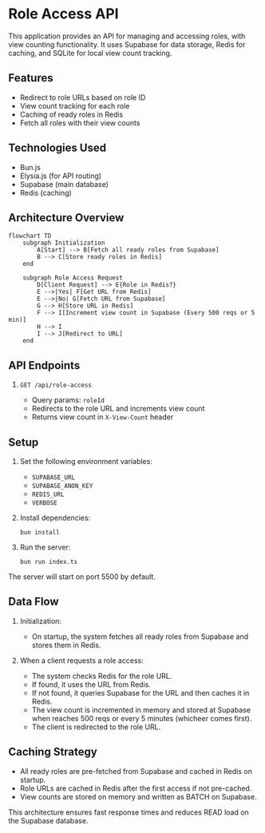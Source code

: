 # Role Access API

This application provides an API for managing and accessing roles, with view counting functionality. It uses Supabase for data storage, Redis for caching, and SQLite for local view count tracking.

## Features

- Redirect to role URLs based on role ID
- View count tracking for each role
- Caching of ready roles in Redis
- Fetch all roles with their view counts

## Technologies Used

- Bun.js
- Elysia.js (for API routing)
- Supabase (main database)
- Redis (caching)

## Architecture Overview

```mermaid
flowchart TD
    subgraph Initialization
        A[Start] --> B[Fetch all ready roles from Supabase]
        B --> C[Store ready roles in Redis]
    end

    subgraph Role Access Request
        D[Client Request] --> E{Role in Redis?}
        E -->|Yes| F[Get URL from Redis]
        E -->|No| G[Fetch URL from Supabase]
        G --> H[Store URL in Redis]
        F --> I[Increment view count in Supabase (Every 500 reqs or 5 min)]
        H --> I
        I --> J[Redirect to URL]
    end
```

## API Endpoints

1. `GET /api/role-access`

   - Query params: `roleId`
   - Redirects to the role URL and increments view count
   - Returns view count in `X-View-Count` header

## Setup

1. Set the following environment variables:

   - `SUPABASE_URL`
   - `SUPABASE_ANON_KEY`
   - `REDIS_URL`
   - `VERBOSE`

2. Install dependencies:

   ```
   bun install
   ```

3. Run the server:
   ```
   bun run index.ts
   ```

The server will start on port 5500 by default.

## Data Flow

1. Initialization:

   - On startup, the system fetches all ready roles from Supabase and stores them in Redis.

2. When a client requests a role access:

   - The system checks Redis for the role URL.
   - If found, it uses the URL from Redis.
   - If not found, it queries Supabase for the URL and then caches it in Redis.
   - The view count is incremented in memory and stored at Supabase when reaches 500 reqs or every 5 minutes (whicheer comes first).
   - The client is redirected to the role URL.

## Caching Strategy

- All ready roles are pre-fetched from Supabase and cached in Redis on startup.
- Role URLs are cached in Redis after the first access if not pre-cached.
- View counts are stored on memory and written as BATCH on Supabase.

This architecture ensures fast response times and reduces READ load on the Supabase database.
